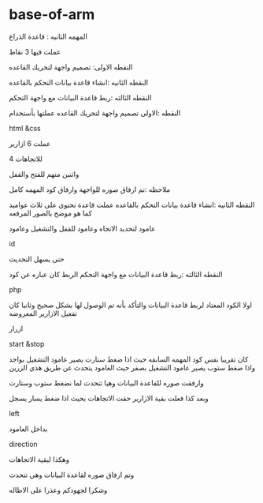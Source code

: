 # base-of-arm
المهمه الثانيه : قاعدة الذراع


عملت فيها 3 نقاط

النقطه الاولى: تصميم واجهة لتحريك القاعده

النقطه الثانيه :انشاء قاعدة بيانات التحكم بالقاعده

النقطه الثالثه :ربط قاعدة البيانات مع واجهة التحكم



النقطه :الاولى تصميم واجهة لتحريك القاعده
عملتها بأستخدام 

html &css

عملت 6 ازارير 

4 للاتجاهات 

واثنين منهم للفتح والقفل

ملاحظه :تم ارفاق صوره للواجهة وارفاق كود المهمه كامل

النقطه الثانيه :انشاء قاعدة بيانات التحكم بالقاعده
عملت قاعدة تحتوي على ثلاث عواميد 
كما هو موضح بالصور المرفعه

عامود لتحديد الاتجاه وعامود للقفل والتشغيل وعامود 

id

حتى يسهل التحديث

النقطه الثالثه :ربط قاعدة البيانات مع واجهة التحكم
الربط كان عباره عن كود 

php

اولا الكود المعتاد لربط قاعدة البيانات والتأكد بأنه تم الوصول لها بشكل صحيح
وثانيا كان تفعيل الازارير المعروضه

ازرار 

start &stop

كان تقريبا نفس كود المهمه السابقه
حيث اذا ضغط ستارت يصير عامود التشغيل بواحد واذا ضغط ستوب يصير عامود التشغيل بصفر حيث العامود يتحدث عن طريق هذي الزرين

وارفقت صوره للقاعدة البيانات وهيا تتحدث لما نضغط ستوب وستارت

وبعد كذا فعلت بقية الازارير حقت الاتجاهات بحيث اذا ضغط يسار يسجل 

left 

بداخل العامود 

direction

وهكذا لبقية الاتجاهات

وتم ارفاق صوره لقاعدة البيانات وهي تتحدث 

وشكرا لجهودكم وعذرا على الاطاله

